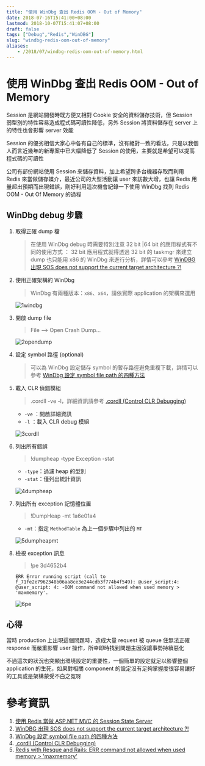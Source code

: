 ```yaml
---
title: "使用 WinDbg 查出 Redis OOM - Out of Memory"
date: 2018-07-16T15:41:00+08:00
lastmod: 2018-10-07T15:41:07+08:00
draft: false
tags: ["Debug","Redis","WinDBG"]
slug: "windbg-redis-oom-out-of-memory"
aliases:
    - /2018/07/windbg-redis-oom-out-of-memory.html
---
```

# 使用 WinDbg 查出 Redis OOM - Out of Memory
Session 是網站開發時既方便又相對 Cookie 安全的資料儲存技術，但 Session 弱型別的特性容易造成程式碼可讀性降低，另外 Session 將資料儲存在 server 上的特性也會影響 server 效能

Session 的優劣相信大家心中各有自己的標準，沒有絕對一致的看法，只是以我個人而言近幾年的新專案中已大幅降低了 Session 的使用，主要就是希望可以提高程式碼的可讀性

公司有部份網站使用 Session 來儲存資料，加上希望跨多台機器存取而利用 Redis 來當做儲存媒介，最近公司的大型活動讓 user 來訪數大增，也讓 Redis 用量超出預期而出現錯誤，剛好利用這次機會紀錄一下使用 WinDbg 找到 Redis OOM - Out Of Memory 的過程

## WinDbg debug 步驟
1. 取得正確 dump 檔
    
    > 在使用 WinDbg debug 時需要特別注意 32 bit |64 bit 的應用程式有不同的使用方式 ： 32 bit 應用程式就得透過 32 bit 的 taskmgr 來建立 dump 也只能用 x86 的 WinDbg 來進行分析，詳情可以參考 [WinDBG 出現 SOS does not support the current target architecture ?!](https://blog.yowko.com/2018/01/windbg-sos-does-not-support-current.html)
2. 使用正確架構的 WinDbg
    
    >WinDbg 有兩種版本：`x86`、`x64`，請依實際 application 的架構來選用
    
    ![1windbg](https://user-images.githubusercontent.com/3851540/42746503-a63006c8-890a-11e8-9324-f2ca0fcd5ffc.png)
3. 開啟 dump file
    
    > File --> Open Crash Dump...

    ![2opendump](https://user-images.githubusercontent.com/3851540/42746504-a658d846-890a-11e8-9f76-b35bd3b02831.png) 
4. 設定 symbol 路徑 (optional)
    
    > 可以為 WinDbg 設定儲存 symbol 的暫存路徑避免重複下載，詳情可以參考 [WinDbg 設定 symbol file path 的四種方法](https://blog.yowko.com/2018/06/windbg-symbol-file-path.html)
5. 載入 CLR 偵錯模組
    
    > .cordll -ve -l，詳細資訊請參考 [.cordll (Control CLR Debugging)](https://docs.microsoft.com/en-us/windows-hardware/drivers/debugger/-cordll--control-clr-debugging-?WT.mc_id=DOP-MVP-5002594)
    
    - `-ve` ：開啟詳細資訊
    - `-l` ：載入 CLR debug 模組
    
    ![3cordll](https://user-images.githubusercontent.com/3851540/42746498-a5882b6a-890a-11e8-8af8-c9dd59f11397.png) 
6. 列出所有錯誤
    
    >!dumpheap -type Exception -stat
    
    - `-type`：過濾 heap 的型別
    - `-stat`：僅列出統計資訊

    ![4dumpheap](https://user-images.githubusercontent.com/3851540/42746501-a5d90fc6-890a-11e8-8921-78524375dd35.png)
7. 列出所有 exception 記憶體位置
    
    > !DumpHeap -mt 1a6e01a4
    
    - `-mt`：指定 `MethodTable` 為上一個步驟中列出的 `MT`
    
    ![5dumpheapmt](https://user-images.githubusercontent.com/3851540/42746500-a5b08eac-890a-11e8-8ca1-e36598a3f3af.png)
8. 檢視 exception 訊息
    
    >!pe 3d4652b4 
    
    ```
    ERR Error running script (call to f_71fe2e7962348b06aa8ce3e244cdb3f774b4f549): @user_script:4: @user_script: 4: -OOM command not allowed when used memory > 'maxmemory'. 
    ```

    ![6pe](https://user-images.githubusercontent.com/3851540/42746502-a6031082-890a-11e8-80f7-4d9d40c4e2e2.png)

## 心得
當時 production 上出現這個問題時，造成大量 request 被 queue 住無法正確 response 而嚴重影響 user 操作，所幸即時找到問題主因沒讓事勢持續惡化

不過這次的狀況也突顯出環境設定的重要性，一個簡單的設定就足以影響整個 application 的生死，如果對相關 component 的設定沒有足夠掌握度很容易讓好的工具或是架構蒙受不白之冤呀

# 參考資訊
1. [使用 Redis 當做 ASP.NET MVC 的 Session State Server](https://blog.yowko.com/2017/01/redis-aspnet-mvc-session-state-server.html)
2. [WinDBG 出現 SOS does not support the current target architecture ?!](https://blog.yowko.com/2018/01/windbg-sos-does-not-support-current.html)
3. [WinDbg 設定 symbol file path 的四種方法](https://blog.yowko.com/2018/06/windbg-symbol-file-path.html)
4. [.cordll (Control CLR Debugging)](https://docs.microsoft.com/en-us/windows-hardware/drivers/debugger/-cordll--control-clr-debugging-?WT.mc_id=DOP-MVP-5002594)
5. [Redis with Resque and Rails: ERR command not allowed when used memory > 'maxmemory'](https://stackoverflow.com/questions/9987832/redis-with-resque-and-rails-err-command-not-allowed-when-used-memory-maxmemo)